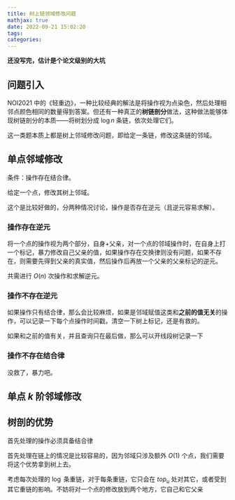 ```yaml
---
title: 树上链领域修改问题
mathjax: true
date: 2022-09-21 15:02:20
tags:
categories:
---
```


**还没写完，估计是个论文级别的大坑**

## 问题引入

NOI2021 中的《轻重边》，一种比较经典的解法是将操作视为点染色，然后处理相邻点颜色相同的数量得到答案。但还有一种真正的**树链剖分**做法，这种做法能够体现树链剖分的本质——将树划分成 $\log n$ 条链，依次处理它们。

这一类题本质上都是树上邻域修改问题，即给定一条链，修改这条链的邻域。

## 单点邻域修改

条件：操作存在结合律。

给定一个点，修改其树上邻域。

这个是比较好做的，分两种情况讨论，操作是否存在逆元（且逆元容易求解）。

### 操作存在逆元

将一个点的操作视为两个部分，自身+父亲，对一个点的邻域操作时，在自身上打一个标记，暴力修改自己父亲的值，如果操作存在交换律则没有问题，如果不存在，则需要先得到父亲的真实值，然后操作后再放一个父亲的父亲标记的逆元。

共需进行 $O(n)$ 次操作和求解逆元。

### 操作不存在逆元

如果操作只有结合律，那么会比较麻烦，如果是邻域赋值这类和**之前的值无关**的操作，可以记录一下每个点操作时间戳，清空一下树上标记，还是有救的。

如果和之前的值有关，并且查询只在最后做，那么可以开线段树记录一下

### 操作不存在结合律

没救了，暴力吧。

## 单点 $k$ 阶邻域修改

## 树剖的优势

首先处理的操作必须具备结合律

首先处理在链上的情况是比较容易的，因为邻域只涉及额外 $O(1)$ 个点，我们需要将这个优势拿到树上去。

考虑每次处理的 $\log$ 条重链，对于每条重链，它只会在 $top_u$ 处对其它，或者受到其它重链的影响。不妨将对一个点的修改放到两个地方，它自己和它父亲

